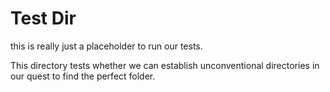 # Test Dir

this is really just a placeholder to run our tests.

This directory tests whether we can establish unconventional directories in
our quest to find the perfect folder.